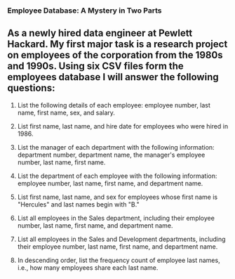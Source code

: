 ### Employee Database: A Mystery in Two Parts


## As a newly hired data engineer at Pewlett Hackard. My first major task is a research project on employees of the corporation from the 1980s and 1990s. Using six CSV files form the employees database I will answer the following questions: 

  1. List the following details of each employee: employee number, last name, first name, sex, and salary.

  2. List first name, last name, and hire date for employees who were hired in 1986.

  3. List the manager of each department with the following information: department number, department name, the manager's employee number, last name, first name.

  4. List the department of each employee with the following information: employee number, last name, first name, and department name.

  5. List first name, last name, and sex for employees whose first name is "Hercules" and last names begin with "B."

  6. List all employees in the Sales department, including their employee number, last name, first name, and department name.

  7. List all employees in the Sales and Development departments, including their employee number, last name, first name, and department name.

  8. In descending order, list the frequency count of employee last names, i.e., how many employees share each last name.
